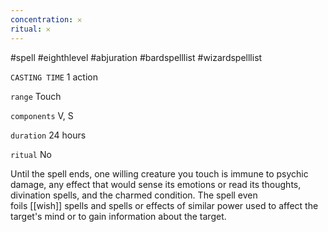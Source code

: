 ```yaml
---
concentration: 𐄂
ritual: 𐄂
---
```

#spell #eighthlevel #abjuration #bardspelllist #wizardspelllist

`CASTING TIME`
1 action

`range`
Touch

`components`
V, S

`duration`
24 hours

`ritual`
No

Until the spell ends, one willing creature you touch is immune to psychic damage, any effect that would sense its emotions or read its thoughts, divination spells, and the charmed condition. The spell even foils [[wish]] spells and spells or effects of similar power used to affect the target's mind or to gain information about the target.